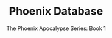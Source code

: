 ---
layout: book
title: Phoenix Database
title_id: phoenix_database
release_date: 2021-02-12
subtitle: "The Phoenix Apocalypse Series: Book 1"
series_id: the_phoenix_apocalypse_series
book_number: 1
link_temp: https://www.amazon.com/dp/B08WJLXQMR/ref=cm_sw_em_r_mt_dp_7MJZR1A7D7WK750H2V9Q
description: Earth’s original evil empire teleported off-planet after a defeat by rebels 10,000 years ago. Phoenix earth agents, recruited and guided by intergalactic telepathy, devise a Phoenix invasion conspiracy. Their scientists will regain access to their alien tech database hidden on earth while Phoenix leaders turn earth into a slave labor colony. A female forensic lab specialist and the matronly leader of a Langley think tank have close encounters with Phoenix assassins. They join with CIA agents and two WW2 veterans who thwarted Phoenix plans 60 years earlier. They form the last line of defense in an earth-verses-aliens confrontation that plays out below the radar of global news and governments.
---